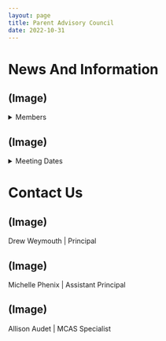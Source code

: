 ```yaml
---
layout: page
title: Parent Advisory Council
date: 2022-10-31
---
```


# News And Information


## (Image)
<details>
<summary>Members</summary>
<br>
Lorem ipsum dolor sit amet, consectetur adipiscing elit. Ut elit tellus, luctus nec ullamcorper mattis, pulvinar dapibus leo.
</details>


## (Image)
<details>
<summary>Meeting Dates</summary>
<br>
<p style="color:red;">Lorem ipsum dolor sit amet, consectetur adipiscing elit. Ut elit tellus, luctus nec ullamcorper mattis, pulvinar dapibus leo.</p>
</details>


# Contact Us

## (Image)
Drew Weymouth | Principal

## (Image)
Michelle Phenix | Assistant Principal

## (Image)
Allison Audet | MCAS Specialist